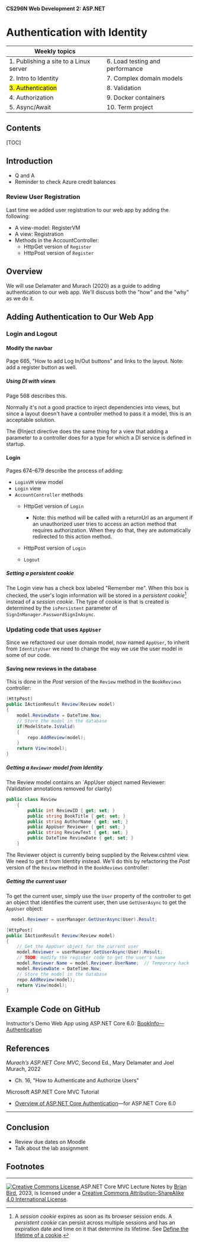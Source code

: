 **CS296N Web Development 2: ASP.NET**                                                        

<h1>Authentication with Identity</h1>

| Weekly topics                          |                                 |
| -------------------------------------- | ------------------------------- |
| 1. Publishing a site to a Linux server | 6. Load testing and performance |
| 2. Intro to Identity                   | 7. Complex domain models        |
| <mark>3. Authentication</mark>         | 8. Validation                   |
| 4. Authorization                       | 9. Docker containers            |
| 5. Async/Await                         | 10. Term project                |

<h2>Contents</h2>

[TOC]

## Introduction

- Q and A
- Reminder to check Azure credit balances



### Review User Registration

Last time we added user registration to our web app by adding the following:

- A view-model: RegisterVM
- A view: Registration
- Methods in the AccountController:
  - HttpGet version of `Register`
  - HttpPost version of `Register`



## Overview

We will use Delamater and Murach (2020) as a guide to adding authentication to our web app. We'll discuss both the "how" and the "why" as we do it.



## Adding Authentication to Our Web App

### Login and Logout 

#### Modify the navbar

Page 665, "How to add Log In/Out buttons" and links to the layout.
Note: add a register button as well.

##### Using DI with views

Page 568 describes this.

Normally it's not a good practice to inject dependencies into views, but since a layout doesn't have a controller method to pass it a model, this is an acceptable solution.

The @Inject directive does the same thing for a view that adding a parameter to a controller does for a type for which a DI service is defined in startup.

#### Login

Pages 674&ndash;679 describe the process of adding:

- `LoginVM` view model
- `Login` view
- `AccountController` methods
  - HttpGet version of `Login`
    - Note: this method will be called with a returnUrl as an argument if an unauthorized user tries to access an action method that requires authorization. When they do that, they are automatically redirected to this action method.

  - HttpPost version of `Login`
  - `Logout`


##### Setting a persistent cookie

The Login view has a check box labeled "Remember me". When this box is checked, the user's login information will be stored in a *persistent cookie*[^1] instead of a *session cookie*. The type of cookie is that is created is determined by the `isPersistent` parameter of `SignInManager.PasswordSignInAsync`. 

### Updating code that uses `AppUser`

Since we refactored our user domain model, now named `AppUser`, to inherit from `IdentityUser` we need to change the way we use the user model in some of our code.

#### Saving new reviews in the database

This is done in the *Post* version of the `Review` method in the `BookReviews` controller:

```c#
[HttpPost]
public IActionResult Review(Review model)
{
    model.ReviewDate = DateTime.Now;
    // Store the model in the database
    if(ModelState.IsValid)
    { 
        repo.AddReview(model);
    }
    return View(model);
}
```

##### Getting a `Reviewer` model from Identity

The Review model contains an `AppUser object named Reviewer:
(Validation annotations removed for clarity)

```c#
public class Review
    {
        public int ReviewID { get; set; }
        public string BookTitle { get; set; }
        public string AuthorName { get; set; }
        public AppUser Reviewer { get; set; }
        public string ReviewText { get; set; }
        public DateTime ReviewDate { get; set; }
    }
```

The Reviewer object is currently being supplied by the Reivew.cshtml view. We need to get it from Identity instead. We'll do this by refactoring the *Post* version of the `Review` method in the `BookReviews` controller:



##### Getting the current user

 To get the current user, simply use the `User` property of the controller to get an object that identifies the current user, then use `GetUserAsync` to get the `AppUser` object:

```c#
  model.Reviewer = userManager.GetUserAsync(User).Result;
```

```c#
[HttpPost]
public IActionResult Review(Review model)
{
    // Get the AppUser object for the current user
    model.Reviewer = userManager.GetUserAsync(User).Result;
    // TODO: modify the register code to get the user's name
    model.Reviewer.Name = model.Reviewer.UserName;  // Temporary hack
    model.ReviewDate = DateTime.Now;
    // Store the model in the database
    repo.AddReview(model);
    return View(model);
}
```



## Example Code on GitHub

Instructor's Demo Web App using ASP.NET Core 6.0: [BookInfo&mdash;Authentication](https://github.com/LCC-CIT/CS296N-Example-BookReviews-DotNet6/tree/03-Authentication)



## References

*Murach’s ASP.NET Core MVC*, Second Ed., Mary Delamater and Joel Murach, 2022

- Ch. 16, "How to Authenticate and Authorize Users"

Microsoft ASP.NET Core MVC Tutorial 

- [Overview of ASP.NET Core Authentication](https://docs.microsoft.com/en-us/aspnet/core/security/authentication/?view=aspnetcore-6.0)&mdash;for ASP.NET Core 6.0

------



## Conclusion

- Review due dates on Moodle
- Talk about the lab assignment



## Footnotes

[^1]:  A *session cookie* expires as soon as its browser session ends. A *persistent cookie* can persist across multiple sessions and has an expiration date and time on it that determine its lifetime. See [Define the lifetime of a cookie](https://developer.mozilla.org/en-US/docs/Web/HTTP/Cookies#define_the_lifetime_of_a_cookie).



------



[![Creative Commons License](https://i.creativecommons.org/l/by-sa/4.0/88x31.png) ](http://creativecommons.org/licenses/by-sa/4.0/)
ASP.NET Core MVC Lecture Notes by [Brian Bird](https://profbird.dev), 2023, is licensed under a [Creative Commons Attribution-ShareAlike 4.0 International License](http://creativecommons.org/licenses/by-sa/4.0/). 